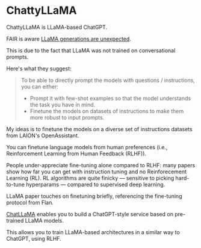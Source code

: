 # ChattyLLaMA

ChattyLLaMA is LLaMA-based ChatGPT.

FAIR is aware [LLaMA generations are unexpected](../FAQ.md#2-generations-are-bad).

This is due to the fact that LLaMA was not trained on conversational prompts.

Here's what they suggest:

> To be able to directly prompt the models with questions / instructions, you can either:
>
> - Prompt it with few-shot examples so that the model understands the task you have in mind.
> - Finetune the models on datasets of instructions to make them more robust to input prompts.

My ideas is to finetune the models on a diverse set of instructions datasets
from LAION's OpenAssistant.

You can finetune language models from human preferences (i.e., Reinforcement
Learning from Human Feedback (RLHF)).

People under-appreciate fine-tuning alone compared to RLHF: many papers show how
far you can get with instruction tuning and no Reinforecement Learning (RL). RL
algorithms are quite finicky — sensitive to picking hard-to-tune hyperparams —
compared to supervised deep learning.

LLaMA paper touches on finetuning briefly, referencing the fine-tuning protocol
from Flan.

[ChatLLaMA](https://github.com/nebuly-ai/nebullvm/tree/main/apps/accelerate/chatllama)
enables you to build a ChatGPT-style service based on pre-trained LLaMA models.

This allows you to train LLaMA-based architectures in a similar way to ChatGPT,
using RLHF.
